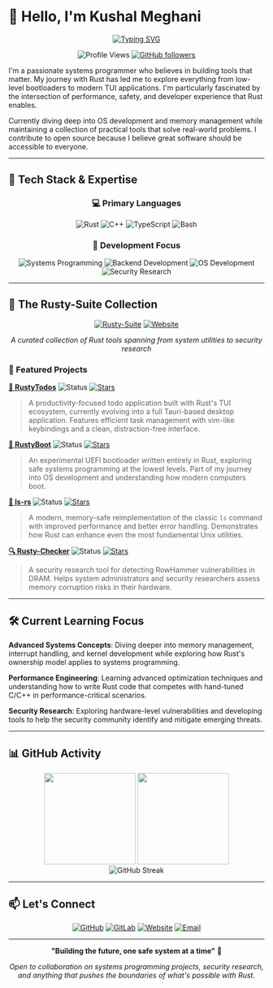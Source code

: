 # 👋 Hello, I'm Kushal Meghani

<div align="center">
  
[![Typing SVG](https://readme-typing-svg.herokuapp.com?font=Fira+Code&pause=1000&color=F75C03&center=true&vCenter=true&width=435&lines=Backend+Developer;Systems+Programmer;Rust+Enthusiast;Open+Source+Contributor)](https://git.io/typing-svg)

![Profile Views](https://komarev.com/ghpvc/?username=KushalMeghani1644&color=orange&style=flat-square)
[![GitHub followers](https://img.shields.io/github/followers/KushalMeghani1644?label=Followers&style=social)](https://github.com/KushalMeghani1644)

</div>

I'm a passionate systems programmer who believes in building tools that matter. My journey with Rust has led me to explore everything from low-level bootloaders to modern TUI applications. I'm particularly fascinated by the intersection of performance, safety, and developer experience that Rust enables.

Currently diving deep into OS development and memory management while maintaining a collection of practical tools that solve real-world problems. I contribute to open source because I believe great software should be accessible to everyone.

---

## 🚀 Tech Stack & Expertise

<div align="center">

### 💻 Primary Languages
![Rust](https://img.shields.io/badge/-Rust-000000?style=for-the-badge&logo=rust&logoColor=white)
![C++](https://img.shields.io/badge/-C++-00599C?style=for-the-badge&logo=c%2B%2B&logoColor=white)
![TypeScript](https://img.shields.io/badge/-TypeScript-3178C6?style=for-the-badge&logo=typescript&logoColor=white)
![Bash](https://img.shields.io/badge/-Bash-4EAA25?style=for-the-badge&logo=gnu-bash&logoColor=white)

### 🔧 Development Focus
![Systems Programming](https://img.shields.io/badge/-Systems%20Programming-FF6B6B?style=for-the-badge)
![Backend Development](https://img.shields.io/badge/-Backend%20Development-4ECDC4?style=for-the-badge)
![OS Development](https://img.shields.io/badge/-OS%20Development-45B7D1?style=for-the-badge)
![Security Research](https://img.shields.io/badge/-Security%20Research-96CEB4?style=for-the-badge)

</div>

---

## 🦀 The Rusty-Suite Collection

<div align="center">

[![Rusty-Suite](https://img.shields.io/badge/🦀-Rusty--Suite-orange?style=for-the-badge)](https://rusty-suite.tech)
[![Website](https://img.shields.io/website?down_color=red&down_message=offline&up_color=green&up_message=online&url=https%3A//rusty-suite.tech&style=for-the-badge)](https://rusty-suite.tech)

*A curated collection of Rust tools spanning from system utilities to security research*

</div>

### 🚀 Featured Projects

**[🦀 RustyTodos](https://github.com/KushalMeghani1644/RustyTodos)** ![Status](https://img.shields.io/badge/Status-Active-brightgreen) [![Stars](https://img.shields.io/github/stars/KushalMeghani1644/RustyTodos?style=flat-square)](https://github.com/KushalMeghani1644/RustyTodos)
> A productivity-focused todo application built with Rust's TUI ecosystem, currently evolving into a full Tauri-based desktop application. Features efficient task management with vim-like keybindings and a clean, distraction-free interface.

**[🚀 RustyBoot](https://github.com/KushalMeghani1644/RustyBoot)** ![Status](https://img.shields.io/badge/Status-Development-yellow) [![Stars](https://img.shields.io/github/stars/KushalMeghani1644/RustyBoot?style=flat-square)](https://github.com/KushalMeghani1644/RustyBoot)
> An experimental UEFI bootloader written entirely in Rust, exploring safe systems programming at the lowest levels. Part of my journey into OS development and understanding how modern computers boot.

**[📁 ls-rs](https://github.com/KushalMeghani1644/ls-rs)** ![Status](https://img.shields.io/badge/Status-Active-brightgreen) [![Stars](https://img.shields.io/github/stars/KushalMeghani1644/ls-rs?style=flat-square)](https://github.com/KushalMeghani1644/ls-rs)
> A modern, memory-safe reimplementation of the classic `ls` command with improved performance and better error handling. Demonstrates how Rust can enhance even the most fundamental Unix utilities.

**[🔍 Rusty-Checker](https://github.com/KushalMeghani1644/Rusty-Checker)** ![Status](https://img.shields.io/badge/Status-Testing-orange) [![Stars](https://img.shields.io/github/stars/KushalMeghani1644/Rusty-Checker?style=flat-square)](https://github.com/KushalMeghani1644/Rusty-Checker)
> A security research tool for detecting RowHammer vulnerabilities in DRAM. Helps system administrators and security researchers assess memory corruption risks in their hardware.

---

## 🛠️ Current Learning Focus

**Advanced Systems Concepts**: Diving deeper into memory management, interrupt handling, and kernel development while exploring how Rust's ownership model applies to systems programming.

**Performance Engineering**: Learning advanced optimization techniques and understanding how to write Rust code that competes with hand-tuned C/C++ in performance-critical scenarios.

**Security Research**: Exploring hardware-level vulnerabilities and developing tools to help the security community identify and mitigate emerging threats.

---

## 📊 GitHub Activity

<div align="center">

<img height="180em" src="https://github-readme-stats.vercel.app/api?username=KushalMeghani1644&show_icons=true&theme=github_dark&hide_border=true&count_private=true&include_all_commits=true" />
<img height="180em" src="https://github-readme-stats.vercel.app/api/top-langs/?username=KushalMeghani1644&layout=compact&theme=github_dark&hide_border=true&langs_count=6" />

</div>

<div align="center">

<img src="https://github-readme-streak-stats.herokuapp.com/?user=KushalMeghani1644&theme=github-dark-blue&hide_border=true" alt="GitHub Streak" />

</div>

---

## 📫 Let's Connect

<div align="center">

[![GitHub](https://img.shields.io/badge/-GitHub-181717?style=for-the-badge&logo=github&logoColor=white)](https://github.com/KushalMeghani1644)
[![GitLab](https://img.shields.io/badge/-GitLab-FC6D26?style=for-the-badge&logo=gitlab&logoColor=white)](https://gitlab.com/KushalMeghani1644)
[![Website](https://img.shields.io/badge/-Website-FF7139?style=for-the-badge&logo=firefox-browser&logoColor=white)](https://rusty-suite.tech)
[![Email](https://img.shields.io/badge/-Email-D14836?style=for-the-badge&logo=gmail&logoColor=white)](mailto:kushalmeghani108@gmail.com)

</div>

---

<div align="center">

**"Building the future, one safe system at a time"** 🦀

*Open to collaboration on systems programming projects, security research, and anything that pushes the boundaries of what's possible with Rust.*

</div>
